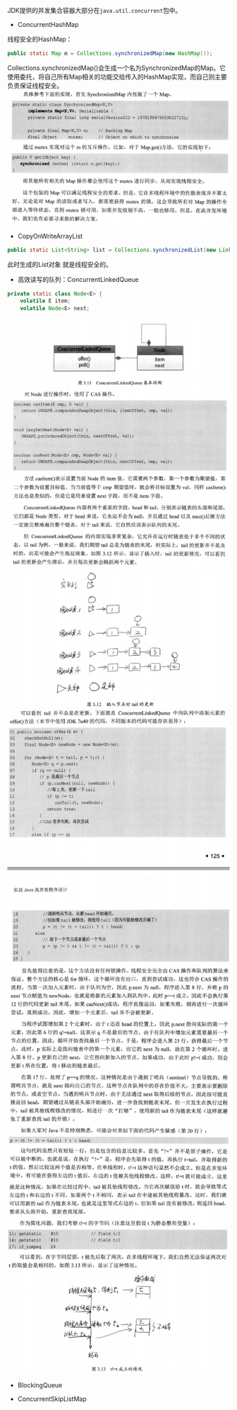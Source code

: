 JDK提供的并发集合容器大部分在``` java.util.concurrent ```包中。

- ConcurrentHashMap

线程安全的HashMap：
```Java
public static Map m = Collections.synchronizedMap(new HashMap());
```
Collections.synchronizedMap()会生成一个名为SynchronizedMap的Map。它使用委托，将自己所有Map相关的功能交给传入的HashMap实现，而自己则主要负责保证线程安全。<br/>
![](https://github.com/Zychaowill/ImgStore/blob/master/Java/images/2018-04-06_162830.bmp)

- CopyOnWriteArrayList
```Java
public static List<String> list = Collections.synchronizedList(new LinkedList<String>());
```
此时生成的List对象 就是线程安全的。

- 高效读写的队列：ConcurrentLinkedQueue
```Java
private static class Node<E> {
	volatile E item;
	volatile Node<E> next;
```
![](https://github.com/Zychaowill/ImgStore/blob/master/Java/images/2018-04-06_163816.bmp)
![](https://github.com/Zychaowill/ImgStore/blob/master/Java/images/2018-04-06_164416.bmp)
![](https://github.com/Zychaowill/ImgStore/blob/master/Java/images/2018-04-06_164437.bmp)
![](https://github.com/Zychaowill/ImgStore/blob/master/Java/images/2018-04-06_165316.bmp)
![](https://github.com/Zychaowill/ImgStore/blob/master/Java/images/2018-04-06_165334.bmp)

- BlockingQueue

- ConcurrentSkipListMap